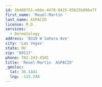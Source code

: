 ```yaml
---
id: 1b488f51-e66e-4478-8425-85825b886a7f
first_name: 'Reuel-Martin '
last_name: ASPACIO
license: M.D.
services:
  - Dermatology
address: '8310 W Sahara Ave'
city: 'Las Vegas'
state: NV
zip: '89117'
phone: 702-243-4501
title: 'Reuel-Martin  ASPACIO'
_geoloc:
  lat: 36.1441
  lng: -115.248
---
```

